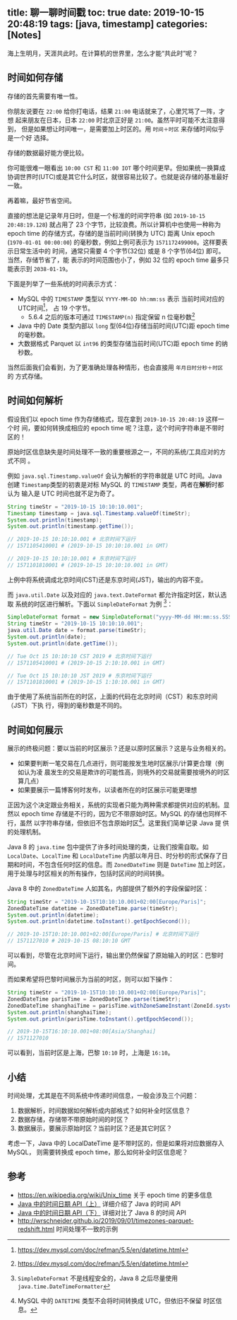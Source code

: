 title: 聊一聊时间戳
toc: true
date: 2019-10-15 20:48:19
tags: [java, timestamp]
categories: [Notes]
---

海上生明月，天涯共此时。在计算机的世界里，怎么才能“共此时”呢？

## 时间如何存储

存储的首先需要有唯一性。

你朋友说要在 `22:00` 给你打电话，结果 `21:00` 电话就来了，心里咒骂了一阵，才想
起来朋友在日本，日本 `22:00` 时北京正好是 `21:00`。虽然平时可能不太注意得到，
但是如果想让时间唯一，是需要加上时区的。用 `时间＋时区` 来存储时间似乎是一个好
选择。

存储的数据最好能方便比较。

你可能很难一眼看出 `10:00 CST` 和 `11:00 IOT` 哪个时间更早。但如果统一换算成
协调世界时(UTC)或是其它什么时区，就很容易比较了。也就是说存储的基准最好一致。

再着嘛，最好节省空间。

直接的想法是记录年月日时，但是一个标准的时间字符串 (如 `2019-10-15
20:48:19.128`) 就占用了 23 个字节，比较浪费。所以计算机中也使用一种称为 epoch
time 的存储方式，存储的是当前时间(转换为 UTC) 距离 Unix epoch (`1970-01-01
00:00:00`) 的毫秒数，例如上例可表示为 `1571172499000`。这样要表示日常生活中的
时间，通常只需要 4 个字节(32位) 或是 8 个字节(64位) 即可。当然，存储节省了，能
表示的时间范围也小了，例如 32 位的 epoch time 最多只能表示到 `2038-01-19`。

下面是列举了一些系统的时间表示方式：

* MySQL 中的 `TIMESTAMP` 类型以 `YYYY-MM-DD hh:mm:ss` 表示
    当前时间对应的UTC时间[^mysql-representation]， 占 19 个字节。
    * 5.6.4 之后的版本可通过 `TIMESTAMP(n)` 指定保留 n 位毫秒数[^mysql-mills]
* Java 中的 Date 类型内部以 `long` 型(64位)存储当前时间(UTC)距 epoch time 的毫秒数。
* 大数据格式 Parquet 以 `int96` 的类型存储当前时间(UTC)距 epoch time 的纳秒数。

[^mysql-representation]: https://dev.mysql.com/doc/refman/5.5/en/datetime.html
[^mysql-mills]: https://dev.mysql.com/doc/refman/5.5/en/datetime.html

当然后面我们会看到，为了更准确处理各种情形，也会直接用 `年月日时分秒＋时区` 的
方式存储。

## 时间如何解析

假设我们以 epoch time 作为存储格式，现在拿到 `2019-10-15 20:48:19` 这样一个时
间，要如何转换成相应的 epoch time 呢？注意，这个时间字符串是不带时区的！

原始时区信息缺失是时间处理不一致的重要根源之一，不同的系统/工具应对的方式不同
。

例如 `java.sql.Timestamp.valueOf` 会认为解析的字符串就是 UTC 时间。Java 创建
`Timestamp`类型的初衷是对标 MySQL 的 `TIMESTAMP` 类型，两者在**解析**时都认为
输入是 UTC 时间也就不足为奇了。

```java
String timeStr = "2019-10-15 10:10:10.001";
Timestamp timestamp = java.sql.Timestamp.valueOf(timeStr);
System.out.println(timestamp);
System.out.println(timestamp.getTime());

// 2019-10-15 10:10:10.001 # 北京时间下运行
// 1571105410001 # (2019-10-15 10:10:10.001 in GMT)

// 2019-10-15 10:10:10.001 # 东京时间下运行
// 1571101810001 # (2019-10-15 10:10:10.001 in GMT)
```

上例中将系统调成北京时间(CST)还是东京时间(JST)，输出的内容不变。

而 `java.util.Date` 以及对应的 `java.text.DateFormat` 都允许指定时区，默认选取
系统的时区进行解析。下面以 `SimpleDateFormat` 为例
[^simple-date-format-not-thread-safe]：

```java
SimpleDateFormat format = new SimpleDateFormat("yyyy-MM-dd HH:mm:ss.SSS");
String timeStr = "2019-10-15 10:10:10.001";
java.util.Date date = format.parse(timeStr);
System.out.println(date);
System.out.println(date.getTime());

// Tue Oct 15 10:10:10 CST 2019 # 北京时间下运行
// 1571105410001 # (2019-10-15 2:10:10.001 in GMT)

// Tue Oct 15 10:10:10 JST 2019 # 东京时间下运行
// 1571101810001 # (2019-10-15 1:10:10.001 in GMT)
```

由于使用了系统当前所在的时区，上面的代码在北京时间（CST）和东京时间（JST）下执
行，得到的毫秒数是不同的。

[^simple-date-format-not-thread-safe]: `SimpleDateFormat` 不是线程安全的，Java 8
  之后尽量使用 `java.time.DateTimeFormatter`

## 时间如何展示

展示的终极问题：要以当前的时区展示？还是以原时区展示？这是与业务相关的。

* 如果要判断一笔交易在几点进行，则可能按发生地时区展示/计算更合理（例如认为凌
    晨发生的交易是欺诈的可能性高，则境外的交易就需要按境外的时区算几点）
* 如果要展示一篇博客何时发布，以读者所在的时区展示可能更理想

正因为这个决定跟业务相关，系统的实现者只能为两种需求都提供对应的机制。显然以
epoch time 存储是不行的，因为它不带原始时区。MySQL 的存储也同样不行，虽然
以字符串存储，但依旧不包含原始时区[^mysql-datetime]。这里我们简单记录 Java 提
供的处理机制。

[^mysql-datetime]: MySQL 中的 `DATETIME` 类型不会将时间转换成 UTC，但依旧不保留
时区信息。

Java 8 的 `java.time` 包中提供了许多时间处理的类，让我们按需自取。如
`LocalDate`、`LocalTime` 和 `LocalDateTime` 内部以年月日、时分秒的形式保存了日
期和时间，不包含任何时区的信息。而 `ZonedDateTime` 则是 `DateTime` 加上时区，
用于处理与时区相关的所有操作，包括时区间的时间转换。

Java 8 中的 `ZonedDateTime` 人如其名，内部提供了额外的字段保留时区：

```java
String timeStr = "2019-10-15T10:10:10.001+02:00[Europe/Paris]";
ZonedDateTime datetime = ZonedDateTime.parse(timeStr);
System.out.println(datetime);
System.out.println(datetime.toInstant().getEpochSecond());

// 2019-10-15T10:10:10.001+02:00[Europe/Paris] # 北京时间下运行
// 1571127010 # 2019-10-15 08:10:10 GMT
```

可以看到，尽管在北京时间下运行，输出里仍然保留了原始输入的时区：巴黎时间。

而如果希望将巴黎时间展示为当前的时区，则可以如下操作：

```java
String timeStr = "2019-10-15T10:10:10.001+02:00[Europe/Paris]";
ZonedDateTime parisTime = ZonedDateTime.parse(timeStr);
ZonedDateTime shanghaiTime = parisTime.withZoneSameInstant(ZoneId.systemDefault());
System.out.println(shanghaiTime);
System.out.println(parisTime.toInstant().getEpochSecond());

// 2019-10-15T16:10:10.001+08:00[Asia/Shanghai]
// 1571127010
```

可以看到，当前时区是上海，巴黎 `10:10` 时，上海是 `16:10`。

## 小结

时间处理，尤其是在不同系统中传递时间信息，一般会涉及三个问题：

1. 数据解析，时间数据如何解析成内部格式？如何补全时区信息？
2. 数据存储，存储带不带原始时间的时区？
3. 数据展示，要展示原始时区？当前时区？还是其它时区？

考虑一下，Java 中的 LocalDateTime 是不带时区的，但是如果将对应数据存入 MySQL，
则需要转换成 epoch time，那么如何补全时区信息呢？

## 参考

- https://en.wikipedia.org/wiki/Unix_time 关于 epoch time 的更多信息
- [Java 中的时间日期 API（上）](https://juejin.im/post/5adb06cdf265da0b7b3579fb) 详细介绍了 Java 的时间 API
- [Java 中的时间日期 API（下）](https://juejin.im/post/5addc7a66fb9a07aa43bd2a0) 详细对比了 Java 8 的时间 API
- http://wrschneider.github.io/2019/09/01/timezones-parquet-redshift.html 时间处理不一致的示例
